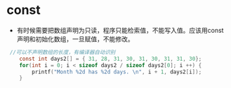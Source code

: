 # const
- 有时候需要把数组声明为只读，程序只能检索值，不能写入值。应该用const声明和初始化数组，一旦赋值，不能修改。


```c
 //可以不声明数组的长度，有编译器自动识别
    const int days2[] = { 31, 28, 31, 30, 31, 30, 31, 31, 30};
    for(int i = 0; i < sizeof days2 / sizeof days2[0]; i ++) {
        printf("Month %2d has %2d days. \n", i + 1, days2[i]);
    }
```
